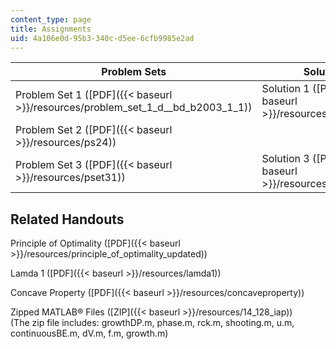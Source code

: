 ```yaml
---
content_type: page
title: Assignments
uid: 4a106e0d-95b3-340c-d5ee-6cfb9985e2ad
---
```


| Problem Sets | Solutions |
| --- | --- |
| Problem Set 1 ([PDF]({{< baseurl >}}/resources/problem_set_1_d__bd_b2003_1_1)) | Solution 1 ([PDF]({{< baseurl >}}/resources/answerps1)) |
| Problem Set 2 ([PDF]({{< baseurl >}}/resources/ps24)) | &nbsp; |
| Problem Set 3 ([PDF]({{< baseurl >}}/resources/pset31)) | Solution 3 ([PDF]({{< baseurl >}}/resources/ps3sol)) 

Related Handouts
----------------

Principle of Optimality ([PDF]({{< baseurl >}}/resources/principle_of_optimality_updated))

Lamda 1 ([PDF]({{< baseurl >}}/resources/lamda1))

Concave Property ([PDF]({{< baseurl >}}/resources/concaveproperty))

Zipped MATLAB® Files ([ZIP]({{< baseurl >}}/resources/14_128_iap))  
(The zip file includes: growthDP.m, phase.m, rck.m, shooting.m, u.m, continuousBE.m, dV.m, f.m, growth.m)